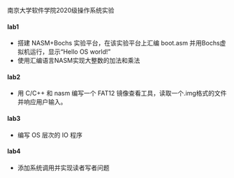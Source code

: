 南京大学软件学院2020级操作系统实验

#### lab1

- 搭建 NASM+Bochs 实验平台，在该实验平台上汇编 boot.asm 并⽤Bochs虚拟机运行，显示“Hello OS world!”
- 使⽤汇编语⾔NASM实现大整数的加法和乘法

#### lab2

- 用 C/C++ 和 nasm 编写一个 FAT12 镜像查看⼯具，读取一个.img格式的文件并响应用户输入。

#### lab3

- 编写 OS 层次的 IO 程序

#### lab4

- 添加系统调用并实现读者写者问题

